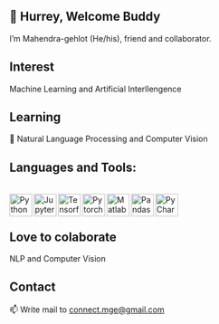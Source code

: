 ## 👋 Hurrey, Welcome Buddy
I’m Mahendra-gehlot (He/his), friend and collaborator.

## Interest
Machine Learning and Artificial Interllengence

## Learning
🌱 Natural Language Processing and Computer Vision


## Languages and Tools:

<br />

<img align="left" alt="Python" width="40px" src="https://upload.wikimedia.org/wikipedia/commons/c/c3/Python-logo-notext.svg"/>
<img align="left" alt="Jupyter" width="40px" src="https://upload.wikimedia.org/wikipedia/commons/thumb/3/38/Jupyter_logo.svg/883px-Jupyter_logo.svg.png"/>
<img align="left" alt="Tensorflow" width="40px" src="https://upload.wikimedia.org/wikipedia/commons/thumb/2/2d/Tensorflow_logo.svg/1200px-Tensorflow_logo.svg.png"/>
<img align="left" alt="Pytorch" width="40px" src="https://pytorch.org/assets/images/pytorch-logo.png"/>
<img align="left" alt="Matlab" width="40px" src="https://upload.wikimedia.org/wikipedia/commons/thumb/2/21/Matlab_Logo.png/667px-Matlab_Logo.png"/>
<img align="left" alt="Pandas" width="40px" src="https://upload.wikimedia.org/wikipedia/commons/2/22/Pandas_mark.svg"/>
<img align="left" alt="PyCharm" width="40px" src="https://upload.wikimedia.org/wikipedia/commons/1/1d/PyCharm_Icon.svg"/>

<br />
<br />

## Love to colaborate
NLP and Computer Vision

## Contact
 📫 Write mail to connect.mge@gmail.com

<!---
mahendra-gehlot/mahendra-gehlot is a ✨ special ✨ repository because its `README.md` (this file) appears on your GitHub profile.
You can click the Preview link to take a look at your changes.
--->
